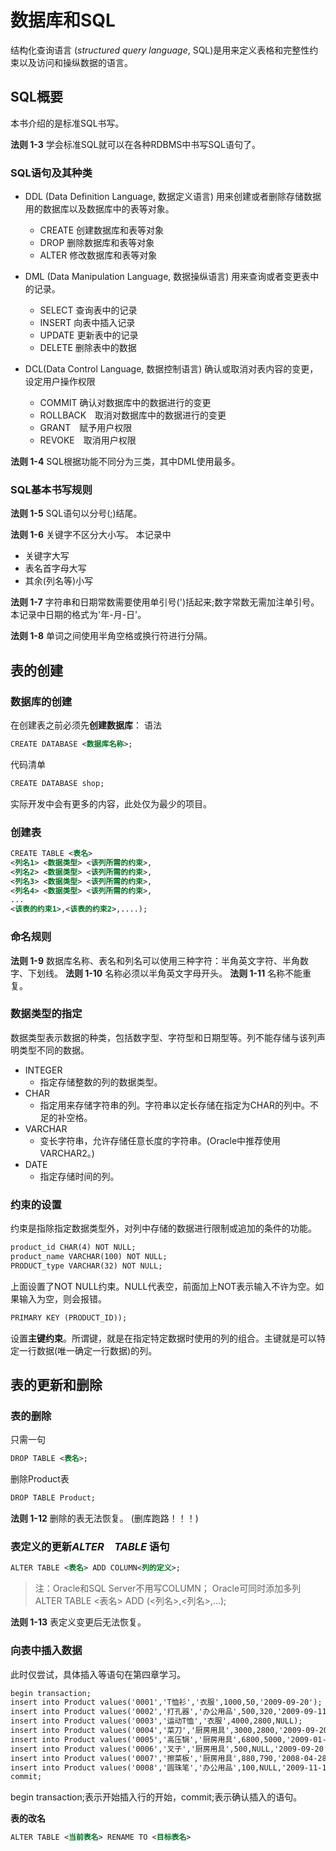 # 数据库和SQL

结构化查询语言 (*structured query language*, SQL)是用来定义表格和完整性约束以及访问和操纵数据的语言。

## SQL概要

本书介绍的是标准SQL书写。

**法则 1-3** 学会标准SQL就可以在各种RDBMS中书写SQL语句了。

### SQL语句及其种类

* DDL (Data Definition Language, 数据定义语言)
  用来创建或者删除存储数据用的数据库以及数据库中的表等对象。
  * CREATE 创建数据库和表等对象
  * DROP 删除数据库和表等对象
  * ALTER 修改数据库和表等对象

* DML (Data Manipulation Language, 数据操纵语言)
  用来查询或者变更表中的记录。
  * SELECT 查询表中的记录
  * INSERT 向表中插入记录
  * UPDATE 更新表中的记录
  * DELETE 删除表中的数据

* DCL(Data Control Language, 数据控制语言)
  确认或取消对表内容的变更，设定用户操作权限
  * COMMIT 确认对数据库中的数据进行的变更
  * ROLLBACK　取消对数据库中的数据进行的变更
  * GRANT　赋予用户权限
  * REVOKE　取消用户权限

**法则 1-4** SQL根据功能不同分为三类，其中DML使用最多。

### SQL基本书写规则

**法则 1-5** SQL语句以分号(;)结尾。

**法则 1-6** 关键字不区分大小写。
本记录中

* 关键字大写
* 表名首字母大写
* 其余(列名等)小写

**法则 1-7** 字符串和日期常数需要使用单引号(')括起来;数字常数无需加注单引号。
本记录中日期的格式为'年-月-日'。

**法则 1-8** 单词之间使用半角空格或换行符进行分隔。

## 表的创建

### 数据库的创建

在创建表之前必须先**创建数据库**：
语法

```xml
CREATE DATABASE <数据库名称>;
```

代码清单
```xml
CREATE DATABASE shop;
```

实际开发中会有更多的内容，此处仅为最少的项目。

### 创建表

```xml
CREATE TABLE <表名>
<列名1> <数据类型> <该列所需的约束>,
<列名2> <数据类型> <该列所需的约束>,
<列名3> <数据类型> <该列所需的约束>,
<列名4> <数据类型> <该列所需的约束>,
...
<该表的约束1>,<该表的约束2>,....);
```

### 命名规则

**法则 1-9** 数据库名称、表名和列名可以使用三种字符：半角英文字符、半角数字、下划线。
**法则 1-10** 名称必须以半角英文字母开头。
**法则 1-11** 名称不能重复。

### 数据类型的指定

数据类型表示数据的种类，包括数字型、字符型和日期型等。列不能存储与该列声明类型不同的数据。

* INTEGER
  * 指定存储整数的列的数据类型。
* CHAR
  * 指定用来存储字符串的列。字符串以定长存储在指定为CHAR的列中。不足的补空格。
* VARCHAR
  * 变长字符串，允许存储任意长度的字符串。(Oracle中推荐使用VARCHAR2。)
* DATE
  * 指定存储时间的列。

### 约束的设置

约束是指除指定数据类型外，对列中存储的数据进行限制或追加的条件的功能。

```xml
product_id CHAR(4) NOT NULL;
product_name VARCHAR(100) NOT NULL;
PRODUCT_type VARCHAR(32) NOT NULL;
```

上面设置了NOT NULL约束。NULL代表空，前面加上NOT表示输入不许为空。如果输入为空，则会报错。

```xml
PRIMARY KEY (PRODUCT_ID));
```

设置**主键约束**。所谓键，就是在指定特定数据时使用的列的组合。主键就是可以特定一行数据(唯一确定一行数据)的列。

## 表的更新和删除

### 表的删除

只需一句

```xml
DROP TABLE <表名>;
```  

删除Product表
```xml
DROP TABLE Product;
```

**法则 1-12** 删除的表无法恢复。
(删库跑路！！！)

### 表定义的更新*ALTER　TABLE* 语句

```xml
ALTER TABLE <表名> ADD COLUMN<列的定义>;
```
  
>注：Oracle和SQL Server不用写COLUMN；
>Oracle可同时添加多列
>ALTER TABLE <表名> ADD (<列名>,<列名>,...);

**法则 1-13** 表定义变更后无法恢复。

### 向表中插入数据

此时仅尝试，具体插入等语句在第四章学习。

```xml
begin transaction;
insert into Product values('0001','T恤衫','衣服',1000,50,'2009-09-20');
insert into Product values('0002','打孔器','办公用品',500,320,'2009-09-11');
insert into Product values('0003','运动T恤','衣服',4000,2800,NULL);
insert into Product values('0004','菜刀','厨房用具',3000,2800,'2009-09-20');
insert into Product values('0005','高压锅','厨房用具',6800,5000,'2009-01-15');
insert into Product values('0006','叉子','厨房用具',500,NULL,'2009-09-20');
insert into Product values('0007','擦菜板','厨房用具',880,790,'2008-04-28');
insert into Product values('0008','圆珠笔','办公用品',100,NULL,'2009-11-11');
commit;
```

begin transaction;表示开始插入行的开始，commit;表示确认插入的语句。

**表的改名**

```xml
ALTER TABLE <当前表名> RENAME TO <目标表名>
```

